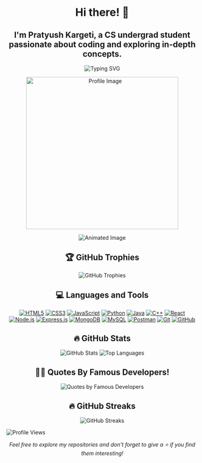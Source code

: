 <h1 align="center">Hi there! 👋</h1>
<h2 align="center">I'm Pratyush Kargeti, a CS undergrad student passionate about coding and exploring in-depth concepts.</h2>

<p align="center">
  <img src="https://readme-typing-svg.herokuapp.com?font=Ubuntu&color=58a6ff&size=22&center=true&vCenter=true&lines=Hello%2C+World+%F0%9F%8C%8E;Welcome+to+my+profile+%F0%9F%98%87;Happy+to+see+you+here+%F0%9F%98%80;Feel+free+to+look+around+%F0%9F%A4%97;Have+a+great+day+%F0%9F%98%8E" alt="Typing SVG">
</p>

<p align="center">
  <img width="400" src="https://camo.githubusercontent.com/cae12fddd9d6982901d82580bdf321d81fb299141098ca1c2d4891870827bf17/68747470733a2f2f6d69726f2e6d656469756d2e636f6d2f6d61782f313336302f302a37513379765349765f7430696f4a2d5a2e676966" alt="Profile Image">
</p>

<p align="center">
  <img src="https://user-images.githubusercontent.com/73097560/115834477-dbab4500-a447-11eb-908a-139a6edaec5c.gif" alt="Animated Image">
</p>

<h2 align="center">🏆 GitHub Trophies</h2>
<p align="center">
  <img src="https://github-profile-trophy.vercel.app/?username=PratyushKargeti&theme=darkhub" alt="GitHub Trophies">
</p>

<h2 align="center">💻 Languages and Tools</h2>
<p align="center">
  <a href="https://devicon.dev/" target="_blank"><img src="https://img.shields.io/badge/-HTML5-E34F26?style=for-the-badge&logo=html5&logoColor=white" alt="HTML5"></a>
  <a href="https://devicon.dev/" target="_blank"><img src="https://img.shields.io/badge/-CSS3-1572B6?style=for-the-badge&logo=css3&logoColor=white" alt="CSS3"></a>
  <a href="https://devicon.dev/" target="_blank"><img src="https://img.shields.io/badge/-JavaScript-F7DF1E?style=for-the-badge&logo=javascript&logoColor=black" alt="JavaScript"></a>
  <a href="https://devicon.dev/" target="_blank"><img src="https://img.shields.io/badge/-Python-3776AB?style=for-the-badge&logo=python&logoColor=white" alt="Python"></a>
  <a href="https://devicon.dev/" target="_blank"><img src="https://img.shields.io/badge/-Java-007396?style=for-the-badge&logo=java&logoColor=white" alt="Java"></a>
  <a href="https://devicon.dev/" target="_blank"><img src="https://img.shields.io/badge/-C++-00599C?style=for-the-badge&logo=c%2B%2B&logoColor=white" alt="C++"></a>
  <a href="https://devicon.dev/" target="_blank"><img src="https://img.shields.io/badge/-React-61DAFB?style=for-the-badge&logo=react&logoColor=black" alt="React"></a>
  <a href="https://devicon.dev/" target="_blank"><img src="https://img.shields.io/badge/-Node.js-339933?style=for-the-badge&logo=node.js&logoColor=white" alt="Node.js"></a>
  <a href="https://devicon.dev/" target="_blank"><img src="https://img.shields.io/badge/-Express-000000?style=for-the-badge&logo=express&logoColor=white" alt="Express.js"></a>
  <a href="https://devicon.dev/" target="_blank"><img src="https://img.shields.io/badge/-MongoDB-47A248?style=for-the-badge&logo=mongodb&logoColor=white" alt="MongoDB"></a>
  <a href="https://devicon.dev/" target="_blank"><img src="https://img.shields.io/badge/-MySQL-4479A1?style=for-the-badge&logo=mysql&logoColor=white" alt="MySQL"></a>
  <a href="https://devicon.dev/" target="_blank"><img src="https://img.shields.io/badge/-Postman-FF6C37?style=for-the-badge&logo=postman&logoColor=white" alt="Postman"></a>
  <a href="https://devicon.dev/" target="_blank"><img src="https://img.shields.io/badge/-Git-F05032?style=for-the-badge&logo=git&logoColor=white" alt="Git"></a>
  <a href="https://devicon.dev/" target="_blank"><img src="https://img.shields.io/badge/-GitHub-181717?style=for-the-badge&logo=github&logoColor=white" alt="GitHub"></a>
</p>

<h2 align="center">🔥 GitHub Stats</h2>
<p align="center">
  <img src="https://github-readme-stats.vercel.app/api?username=PratyushKargeti&show_icons=true&include_all_commits=true&theme=buefy&hide_border=true" alt="GitHub Stats">
  <img src="https://github-readme-stats.vercel.app/api/top-langs/?username=PratyushKargeti&layout=compact&theme=buefy&hide_border=true" alt="Top Languages">
</p>

<h2 align="center">🙇‍♂️ Quotes By Famous Developers!</h2>
<p align="center">
  <img src="https://quotes-github-readme.vercel.app/api?type=horizontal&theme=dark" alt="Quotes by Famous Developers">
</p>

<h2 align="center">🔥 GitHub Streaks</h2>
<p align="center">
  <img src="https://github-readme-streak-stats.herokuapp.com/?user=PratyushKargeti&theme=dark" alt="GitHub Streaks">
</p>

<p align="left">
  <img src="https://komarev.com/ghpvc/?username=PratyushKargeti&label=Profile%20views&color=0e75b6&style=flat" alt="Profile Views">
</p>

<p align="center">
  <em>Feel free to explore my repositories and don't forget to give a ⭐️ if you find them interesting!</em>
</p>

